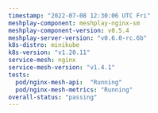```yaml
---
timestamp: "2022-07-08 12:30:06 UTC Fri"
meshplay-component: meshplay-nginx-sm
meshplay-component-version: v0.5.4
meshplay-server-version: "v0.6.0-rc.6b"
k8s-distro: minikube
k8s-version: "v1.20.11"
service-mesh: nginx
service-mesh-version: "v1.4.1"
tests:
  pod/nginx-mesh-api:  "Running"
  pod/nginx-mesh-metrics: "Running"
overall-status: "passing"
---
```

